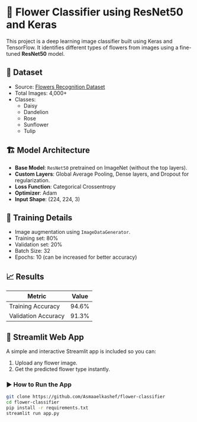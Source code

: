# 🌸 Flower Classifier using ResNet50 and Keras

This project is a deep learning image classifier built using Keras and TensorFlow. It identifies different types of flowers from images using a fine-tuned **ResNet50** model.

## 📁 Dataset

- Source: [Flowers Recognition Dataset](https://www.kaggle.com/alxmamaev/flowers-recognition)
- Total Images: 4,000+
- Classes:
  - Daisy
  - Dandelion
  - Rose
  - Sunflower
  - Tulip

## 🏗️ Model Architecture

- **Base Model**: `ResNet50` pretrained on ImageNet (without the top layers).
- **Custom Layers**: Global Average Pooling, Dense layers, and Dropout for regularization.
- **Loss Function**: Categorical Crossentropy
- **Optimizer**: Adam
- **Input Shape**: (224, 224, 3)

## 🔧 Training Details

- Image augmentation using `ImageDataGenerator`.
- Training set: 80%
- Validation set: 20%
- Batch Size: 32
- Epochs: 10 (can be increased for better accuracy)

## 📈 Results

| Metric              | Value     |
|---------------------|-----------|
| Training Accuracy   | 94.6%     |
| Validation Accuracy | 91.3%     |

## 🌼 Streamlit Web App

A simple and interactive Streamlit app is included so you can:

1. Upload any flower image.
2. Get the predicted flower type instantly.

### ▶️ How to Run the App

```bash
git clone https://github.com/Asmaaelkashef/flower-classifier
cd flower-classifier
pip install -r requirements.txt
streamlit run app.py
